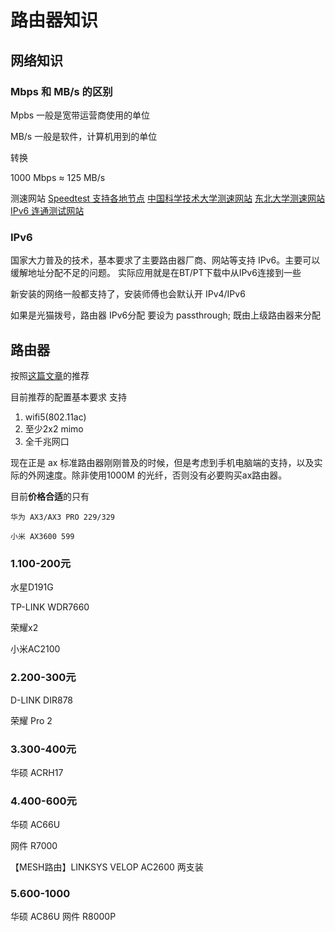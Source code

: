# 路由器知识
## 网络知识
### Mbps 和 MB/s 的区别
Mpbs 一般是宽带运营商使用的单位

MB/s 一般是软件，计算机用到的单位

转换

1000 Mbps ≈ 125 MB/s

测速网站
[Speedtest 支持各地节点](https://www.speedtest.cn/)
[中国科学技术大学测速网站](http://test.ustc.edu.cn/speedtest/)
[东北大学测速网站](http://speed.neu6.edu.cn/)
[IPv6 连通测试网站](http://ds.test-ipv6.com/)

### IPv6
国家大力普及的技术，基本要求了主要路由器厂商、网站等支持 IPv6。主要可以缓解地址分配不足的问题。
实际应用就是在BT/PT下载中从IPv6连接到一些

新安装的网络一般都支持了，安装师傅也会默认开 IPv4/IPv6

如果是光猫拨号，路由器 IPv6分配 要设为 passthrough; 既由上级路由器来分配


## 路由器

按照[这篇文章](https://www.acwifi.net/8322.html)的推荐

目前推荐的配置基本要求 支持 
1. wifi5(802.11ac) 
2. 至少2x2 mimo 
3. 全千兆网口

现在正是 ax 标准路由器刚刚普及的时候，但是考虑到手机电脑端的支持，以及实际的外网速度。除非使用1000M 的光纤，否则没有必要购买ax路由器。

目前**价格合适**的只有

    华为 AX3/AX3 PRO 229/329

    小米 AX3600 599



### 1.100-200元

水星D191G

TP-LINK WDR7660

荣耀x2

小米AC2100

### 2.200-300元

D-LINK DIR878

荣耀 Pro 2

### 3.300-400元

华硕 ACRH17

### 4.400-600元

华硕 AC66U

网件 R7000

【MESH路由】LINKSYS VELOP AC2600 两支装

### 5.600-1000
华硕 AC86U
网件 R8000P


